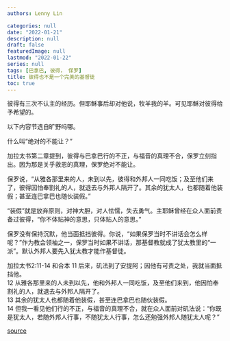 ```yaml
---
authors: Lenny Lin

categories: null
date: "2022-01-21"
description: null
draft: false
featuredImage: null
lastmod: "2022-01-22"
series: null
tags: [巴拿巴, 彼得， 保罗]
title: 彼得也不是一个完美的基督徒
toc: true
---
```


彼得有三次不认主的经历。但耶稣事后却对他说，牧羊我的羊。可见耶稣对彼得给予希望的。

<!--more-->

以下内容节选自旷野吗哪。  

什么叫“绝对的不能让？”  

加拉太书第二章提到，彼得与巴拿巴行的不正，与福音的真理不合，保罗立刻指出。因为那是关乎救恩的真理，保罗绝对不能让。  

保罗说，“从雅各那里来的人，未到以先，彼得和外邦人一同吃饭；及至他们来了，彼得因怕奉割礼的人，就退去与外邦人隔开了。其余的犹太人，也都随着他装假；甚至连巴拿巴也随伙装假。”  

“装假”就是放弃原则，对神大胆，对人怯懦，失去勇气。主耶稣曾经在众人面前责备过彼得，“你不体贴神的意思，只体贴人的意思。”  

保罗没有保持沉默，他当面抵挡彼得。你说，“如果保罗当时不讲话会怎么样呢？”作为教会领袖之一，保罗当时如果不讲话，那基督教就成了犹太教里的“一派”。默认外邦人要先入犹太教才能作基督徒。  

‪加拉太书‬2:11-14 和合本
11 后来，矶法到了安提阿；因他有可责之处，我就当面抵挡他。  
12 从雅各那里来的人未到以先，他和外邦人一同吃饭，及至他们来到，他因怕奉割礼的人，就退去与外邦人隔开了。  
13 其余的犹太人也都随着他装假，甚至连巴拿巴也随伙装假。  
14 但我一看见他们行的不正，与福音的真理不合，就在众人面前对矶法说：“你既是犹太人，若随外邦人行事，不随犹太人行事，怎么还勉强外邦人随犹太人呢？”  




[source](https://r.729ly.net/devotionals/devotionals-mw/devotionals-mw-mw220121)